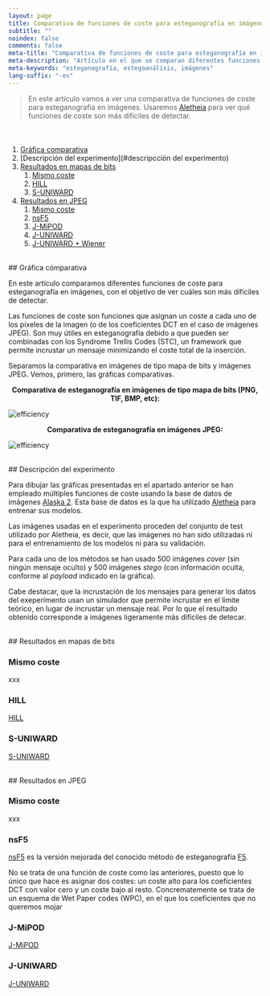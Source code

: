 ```yaml
---
layout: page
title: Comparativa de funciones de coste para esteganografía en imágenes
subtitle: "" 
noindex: false
comments: false
meta-title: "Comparativa de funciones de coste para esteganografía en imágenes"
meta-description: "Artículo en el que se comparan diferentes funciones de coste para esteganografía en imágenes."
meta-keywords: "esteganografía, estegoanálisis, imágenes"
lang-suffix: "-es"
---
```


> En este artículo vamos a ver una comparativa de funciones de coste para
>  esteganografía en imágenes. Usaremos 
> [Aletheia](https://github.com/daniellerch/aletheia) para ver qué funciones
> de coste son más difíciles de detectar.

<style>
    [id]::before {
        content: '';
        display: block;
        height:      70px;
        margin-top: -70px;
        visibility: hidden;
    }
</style>

<div class='menu' style='margin-top:50px'></div>

1. [Gráfica comparativa](#gráfica-comparativa)
2. [Descripción del experimento](#descripcción del experimento)
3. [Resultados en mapas de bits](#resultados-en-mapas-de-bits)
   1. [Mismo coste](#mismo-coste)
   2. [HILL](#hill)
   3. [S-UNIWARD](#s-uniward)
4. [Resultados en JPEG](#resultados-en-jpeg)
   1. [Mismo coste](#mismo-coste)
   2. [nsF5](#nsF5)
   3. [J-MiPOD](#j-mipod)
   4. [J-UNIWARD](#j-uniward)
   5. [J-UNIWARD + Wiener](#j-uniward--wiener)

<br>
## Gráfica cómparativa

En este artículo comparamos diferentes funciones de coste para esteganografía 
en imágenes, con el objetivo de ver cuáles son más difíciles de detectar.

Las funciones de coste son funciones que asignan un coste a cada uno de los
píxeles de la imagen (o de los coeficientes DCT en el caso de imágenes JPEG).
Son muy útiles en esteganografía debido a que pueden ser combinadas con los 
Syndrome Trellis Codes (STC), un framework que permite incrustar un mensaje 
minimizando el coste total de la inserción. 

Separamos la comparativa en imágenes de tipo mapa de bits y imágenes JPEG. 
Vemos, primero, las gráficas comparativas.


<center><b>
Comparativa de esteganografía en imágenes de tipo mapa de bits (PNG, TIF, BMP, etc):
</b></center>

![efficiency](/stego/aletheia/resources/cosfn_comparison.png?style=centerme)


<center><b>
Comparativa de esteganografía en imágenes JPEG:
</b></center>

![efficiency](/stego/aletheia/resources/costfn_comparison_jpeg.png?style=centerme)


<br>
## Descripción del experimento

Para dibujar las gráficas presentadas en el apartado anterior se han empleado
múltiples funciones de coste usando la base de datos de imágenes
[Alaska 2](https://www.kaggle.com/c/alaska2-image-steganalysis). 
Esta base de datos es la que ha utilizado 
[Aletheia](https://github.com/daniellerch/aletheia) 
para entrenar sus modelos. 

Las imágenes usadas en el experimento proceden del conjunto de test utilizado
por Aletheia, es decir, que las imágenes no han sido utilizadas ni para el
entrenamiento de los modelos ni para su validación.

Para cada uno de los métodos se han usado 500 imágenes *cover* (sin ningún
mensaje oculto) y 500 imágenes *stego* (con información oculta, conforme al
*payload* indicado en la gráfica).

Cabe destacar, que la incrustación de los mensajes para generar los datos
del exeperimento usan un simulador que permite incrustar en el límite 
teórico, en lugar de incrustar un mensaje real. Por lo que el resultado
obtenido corresponde a imágenes ligeramente más difíciles de detecar.

<br>
## Resultados en mapas de bits

### Mismo coste

xxx


### HILL

[HILL](https://doi.org/10.1109/ICIP.2014.7025854) 




### S-UNIWARD

[S-UNIWARD](https://doi.org/10.1186/1687-417X-2014-1) 



<br>
## Resultados en JPEG

### Mismo coste

xxx


### nsF5

[nsF5](https://dde.binghamton.edu/download/nsf5simulator/) es la versión
mejorada del conocido método de esteganografía [F5](https://www.semanticscholar.org/paper/F-5-%E2%80%94-A-Steganographic-Algorithm-High-Capacity-Westfeld/149b41d7560d7bd628da502bd3d8122a8317d472).

No se trata de una función de coste como las anteriores, puesto que lo único que
hace es asignar dos costes: un coste alto para los coeficientes DCT con valor
cero y un coste bajo al resto. Concrematemente se trata de un esquema de 
Wet Paper codes (WPC), en el que los coeficientes que no queremos mojar 


### J-MiPOD

[J-MiPOD](https://doi.org/10.1109/tifs.2021.3111713) 



### J-UNIWARD

[J-UNIWARD](https://doi.org/10.1186/1687-417X-2014-1) 


